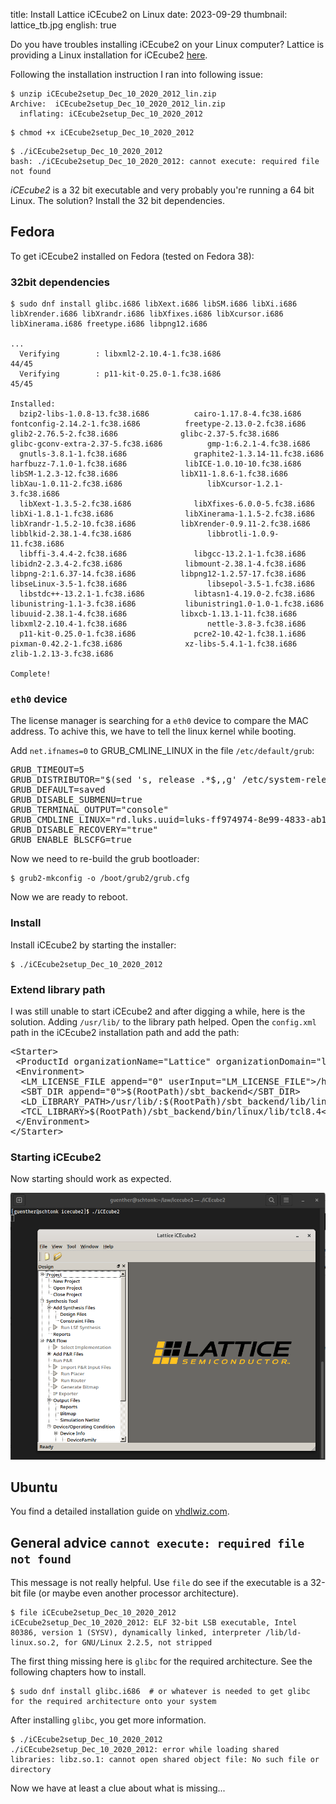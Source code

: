 title: Install Lattice iCEcube2 on Linux
date: 2023-09-29
thumbnail: lattice_tb.jpg
english: true

Do you have troubles installing iCEcube2 on your Linux computer? Lattice is providing a Linux installation for iCEcube2 [here](https://www.latticesemi.com/Products/DesignSoftwareAndIP/FPGAandLDS/iCEcube2).

Following the installation instruction I ran into following issue:
```console
$ unzip iCEcube2setup_Dec_10_2020_2012_lin.zip
Archive:  iCEcube2setup_Dec_10_2020_2012_lin.zip
  inflating: iCEcube2setup_Dec_10_2020_2012
```

```console
$ chmod +x iCEcube2setup_Dec_10_2020_2012
```

```console
$ ./iCEcube2setup_Dec_10_2020_2012
bash: ./iCEcube2setup_Dec_10_2020_2012: cannot execute: required file not found
```

*iCEcube2* is a 32 bit executable and very probably you're running a 64 bit Linux. The solution? Install the 32 bit dependencies.

## Fedora
To get iCEcube2 installed on Fedora (tested on Fedora 38):

### 32bit dependencies
```console
$ sudo dnf install glibc.i686 libXext.i686 libSM.i686 libXi.i686 libXrender.i686 libXrandr.i686 libXfixes.i686 libXcursor.i686 libXinerama.i686 freetype.i686 libpng12.i686

...
  Verifying        : libxml2-2.10.4-1.fc38.i686                                                                                                                                                                                                                                                                         44/45 
  Verifying        : p11-kit-0.25.0-1.fc38.i686                                                                                                                                                                                                                                                                         45/45 

Installed:
  bzip2-libs-1.0.8-13.fc38.i686          cairo-1.17.8-4.fc38.i686               fontconfig-2.14.2-1.fc38.i686          freetype-2.13.0-2.fc38.i686              glib2-2.76.5-2.fc38.i686              glibc-2.37-5.fc38.i686                 glibc-gconv-extra-2.37-5.fc38.i686          gmp-1:6.2.1-4.fc38.i686              
  gnutls-3.8.1-1.fc38.i686               graphite2-1.3.14-11.fc38.i686          harfbuzz-7.1.0-1.fc38.i686             libICE-1.0.10-10.fc38.i686               libSM-1.2.3-12.fc38.i686              libX11-1.8.6-1.fc38.i686               libXau-1.0.11-2.fc38.i686                   libXcursor-1.2.1-3.fc38.i686         
  libXext-1.3.5-2.fc38.i686              libXfixes-6.0.0-5.fc38.i686            libXi-1.8.1-1.fc38.i686                libXinerama-1.1.5-2.fc38.i686            libXrandr-1.5.2-10.fc38.i686          libXrender-0.9.11-2.fc38.i686          libblkid-2.38.1-4.fc38.i686                 libbrotli-1.0.9-11.fc38.i686         
  libffi-3.4.4-2.fc38.i686               libgcc-13.2.1-1.fc38.i686              libidn2-2.3.4-2.fc38.i686              libmount-2.38.1-4.fc38.i686              libpng-2:1.6.37-14.fc38.i686          libpng12-1.2.57-17.fc38.i686           libseLinux-3.5-1.fc38.i686                  libsepol-3.5-1.fc38.i686             
  libstdc++-13.2.1-1.fc38.i686           libtasn1-4.19.0-2.fc38.i686            libunistring-1.1-3.fc38.i686           libunistring1.0-1.0-1.fc38.i686          libuuid-2.38.1-4.fc38.i686            libxcb-1.13.1-11.fc38.i686             libxml2-2.10.4-1.fc38.i686                  nettle-3.8-3.fc38.i686               
  p11-kit-0.25.0-1.fc38.i686             pcre2-10.42-1.fc38.1.i686              pixman-0.42.2-1.fc38.i686              xz-libs-5.4.1-1.fc38.i686                zlib-1.2.13-3.fc38.i686              

Complete!
```

### `eth0` device
The license manager is searching for a `eth0` device to compare the MAC address. To achive this, we have to tell the linux kernel while booting.

Add `net.ifnames=0` to GRUB_CMLINE_LINUX in the file `/etc/default/grub`:

<div class="highlight"><pre><span></span><span class="nv">GRUB_TIMEOUT</span><span class="o">=</span><span class="m">5</span>
<span class="nv">GRUB_DISTRIBUTOR</span><span class="o">=</span><span class="s2">&quot;</span><span class="k">$(</span>sed<span class="w"> </span><span class="s1">&#39;s, release .*$,,g&#39;</span><span class="w"> </span>/etc/system-release<span class="k">)</span><span class="s2">&quot;</span>
<span class="nv">GRUB_DEFAULT</span><span class="o">=</span>saved
<span class="nv">GRUB_DISABLE_SUBMENU</span><span class="o">=</span><span class="nb">true</span>
<span class="nv">GRUB_TERMINAL_OUTPUT</span><span class="o">=</span><span class="s2">&quot;console&quot;</span>
<span class="nv">GRUB_CMDLINE_LINUX</span><span class="o">=</span><span class="s2">&quot;rd.luks.uuid=luks-ff974974-8e99-4833-ab19-af4bd2b0a201 rhgb quiet </span><span class="s2 hll">net.ifnames=0</span><span class="s2">&quot;</span>
<span class="nv">GRUB_DISABLE_RECOVERY</span><span class="o">=</span><span class="s2">&quot;true&quot;</span>
<span class="nv">GRUB_ENABLE_BLSCFG</span><span class="o">=</span><span class="nb">true</span>
</pre></div>

Now we need to re-build the grub bootloader:
```console
$ grub2-mkconfig -o /boot/grub2/grub.cfg
```

Now we are ready to reboot.

### Install
Install iCEcube2 by starting the installer:

```console
$ ./iCEcube2setup_Dec_10_2020_2012
```

### Extend library path
I was still unable to start iCEcube2 and after digging a while, here is the solution. Adding `/usr/lib/` to the library path helped. Open the `config.xml` path in the iCEcube2 installation path and add the path:

<div class="highlight"><pre><span></span><span class="nt">&lt;Starter&gt;</span>
<span class="w"> </span><span class="nt">&lt;ProductId</span><span class="w"> </span><span class="na">organizationName=</span><span class="s">&quot;Lattice&quot;</span><span class="w"> </span><span class="na">organizationDomain=</span><span class="s">&quot;latticesemi.com&quot;</span><span class="nt">&gt;</span>iCEcube<span class="w"> </span>2008.6<span class="nt">&lt;/ProductId&gt;</span>
<span class="w"> </span><span class="nt">&lt;Environment&gt;</span>
<span class="w">  </span><span class="nt">&lt;LM_LICENSE_FILE</span><span class="w"> </span><span class="na">append=</span><span class="s">&quot;0&quot;</span><span class="w"> </span><span class="na">userInput=</span><span class="s">&quot;LM_LICENSE_FILE&quot;</span><span class="nt">&gt;</span>/home/guenther/license.dat<span class="nt">&lt;/LM_LICENSE_FILE&gt;</span>
<span class="w">  </span><span class="nt">&lt;SBT_DIR</span><span class="w"> </span><span class="na">append=</span><span class="s">&quot;0&quot;</span><span class="nt">&gt;</span>$(RootPath)/sbt_backend<span class="nt">&lt;/SBT_DIR&gt;</span>
<span class="w">  </span><span class="nt">&lt;LD_LIBRARY_PATH&gt;</span><span class="hll">/usr/lib/:</span>$(RootPath)/sbt_backend/lib/linux/opt:$(RootPath)/sbt_backend/bin/linux/opt/synpwrap:$(RootPath)/LSE/bin/lin<span class="nt">&lt;/LD_LIBRARY_PATH&gt;</span>
<span class="w">  </span><span class="nt">&lt;TCL_LIBRARY&gt;</span>$(RootPath)/sbt_backend/bin/linux/lib/tcl8.4<span class="nt">&lt;/TCL_LIBRARY&gt;</span>
<span class="w"> </span><span class="nt">&lt;/Environment&gt;</span>
<span class="nt">&lt;/Starter&gt;</span>
</pre></div>

### Starting iCEcube2
Now starting should work as expected.

![iCEcube2](icecube2.png)

## Ubuntu
You find a detailed installation guide on [vhdlwiz.com](https://vhdlwhiz.com/lattice-icecube2-ubuntu-20-04-icestick/).

## General advice `cannot execute: required file not found`
This message is not really helpful. Use `file` do see if the executable is a 32-bit file (or maybe even another processor architecture).

```console
$ file iCEcube2setup_Dec_10_2020_2012
iCEcube2setup_Dec_10_2020_2012: ELF 32-bit LSB executable, Intel 80386, version 1 (SYSV), dynamically linked, interpreter /lib/ld-linux.so.2, for GNU/Linux 2.2.5, not stripped
```

The first thing missing here is `glibc` for the required architecture. See the following chapters how to install.
```console
$ sudo dnf install glibc.i686  # or whatever is needed to get glibc for the required architecture onto your system
```

After installing `glibc`, you get more information.
```console
$ ./iCEcube2setup_Dec_10_2020_2012
./iCEcube2setup_Dec_10_2020_2012: error while loading shared libraries: libz.so.1: cannot open shared object file: No such file or directory
````

Now we have at least a clue about what is missing...
